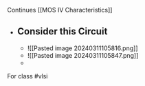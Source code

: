 Continues [[MOS IV Characteristics]]
- ## Consider this Circuit
	- ![[Pasted image 20240311105816.png]]
	- ![[Pasted image 20240311105847.png]]
	- 
For class #vlsi 